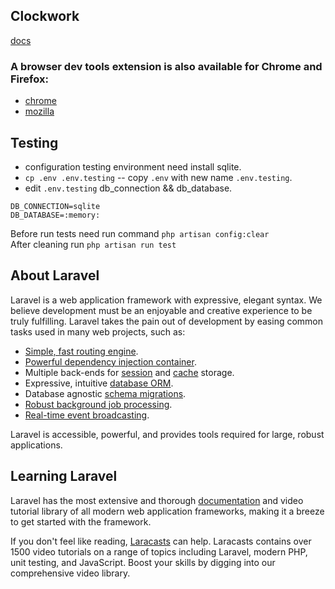 ## Clockwork

[docs](https://underground.works/clockwork/#docs-collected-data)

### A browser dev tools extension is also available for Chrome and Firefox:

- [chrome](https://chrome.google.com/webstore/detail/clockwork/dmggabnehkmmfmdffgajcflpdjlnoemp)
- [mozilla](https://addons.mozilla.org/en-US/firefox/addon/clockwork-dev-tools/)

## Testing

- configuration testing environment need install sqlite.
- `cp .env .env.testing` -- copy `.env` with new name `.env.testing`.
- edit `.env.testing` db_connection && db_database.

```
DB_CONNECTION=sqlite
DB_DATABASE=:memory:
```

Before run tests need run command `php artisan config:clear` <br/>
After cleaning run `php artisan run test`

## About Laravel

Laravel is a web application framework with expressive, elegant syntax. We believe development must be an enjoyable and creative experience to be truly fulfilling. Laravel takes the pain out of development by easing common tasks used in many web projects, such as:

- [Simple, fast routing engine](https://laravel.com/docs/routing).
- [Powerful dependency injection container](https://laravel.com/docs/container).
- Multiple back-ends for [session](https://laravel.com/docs/session) and [cache](https://laravel.com/docs/cache) storage.
- Expressive, intuitive [database ORM](https://laravel.com/docs/eloquent).
- Database agnostic [schema migrations](https://laravel.com/docs/migrations).
- [Robust background job processing](https://laravel.com/docs/queues).
- [Real-time event broadcasting](https://laravel.com/docs/broadcasting).

Laravel is accessible, powerful, and provides tools required for large, robust applications.

## Learning Laravel

Laravel has the most extensive and thorough [documentation](https://laravel.com/docs) and video tutorial library of all modern web application frameworks, making it a breeze to get started with the framework.

If you don't feel like reading, [Laracasts](https://laracasts.com) can help. Laracasts contains over 1500 video tutorials on a range of topics including Laravel, modern PHP, unit testing, and JavaScript. Boost your skills by digging into our comprehensive video library.